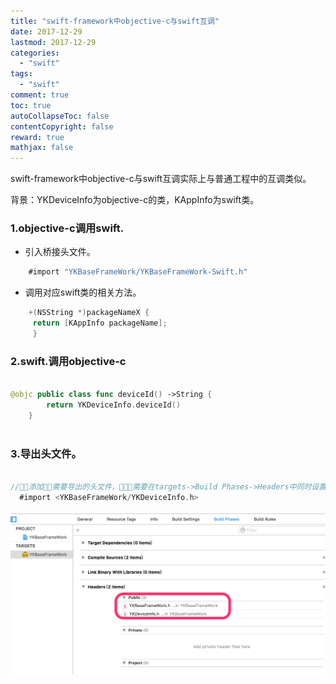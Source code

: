 ```yaml
---
title: "swift-framework中objective-c与swift互调"
date: 2017-12-29
lastmod: 2017-12-29
categories:
  - "swift"
tags:
  - "swift"
comment: true
toc: true
autoCollapseToc: false
contentCopyright: false
reward: true
mathjax: false
---
```


swift-framework中objective-c与swift互调实际上与普通工程中的互调类似。


背景：YKDeviceInfo为objective-c的类，KAppInfo为swift类。

### 1.objective-c调用swift.
* 引入桥接头文件。

```objective-c
    #import "YKBaseFrameWork/YKBaseFrameWork-Swift.h"

```

* 调用对应swift类的相关方法。
 
```objective-c
	+(NSString *)packageNameX {
   	 return [KAppInfo packageName];
	 }
```



### 2.swift.调用objective-c

``` swift

@objc public class func deviceId() ->String {
        return YKDeviceInfo.deviceId()
    }
    
```

### 3.导出头文件。
``` objective-c

//添加需要导出的头文件，需要在targets->Build Phases->Headers中同时设置。
  #import <YKBaseFrameWork/YKDeviceInfo.h>

```

![image](/images/post/2017-12-29-swift-frameworkzhong-objective-cyu-swifthu-diao/header_file_setting.png) 

